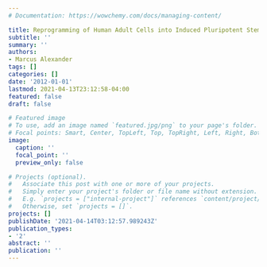 ```yaml
---
# Documentation: https://wowchemy.com/docs/managing-content/

title: Reprogramming of Human Adult Cells into Induced Pluripotent Stem Cells (iPSCs)
subtitle: ''
summary: ''
authors:
- Marcus Alexander
tags: []
categories: []
date: '2012-01-01'
lastmod: 2021-04-13T23:12:58-04:00
featured: false
draft: false

# Featured image
# To use, add an image named `featured.jpg/png` to your page's folder.
# Focal points: Smart, Center, TopLeft, Top, TopRight, Left, Right, BottomLeft, Bottom, BottomRight.
image:
  caption: ''
  focal_point: ''
  preview_only: false

# Projects (optional).
#   Associate this post with one or more of your projects.
#   Simply enter your project's folder or file name without extension.
#   E.g. `projects = ["internal-project"]` references `content/project/deep-learning/index.md`.
#   Otherwise, set `projects = []`.
projects: []
publishDate: '2021-04-14T03:12:57.989243Z'
publication_types:
- '2'
abstract: ''
publication: ''
---
```

